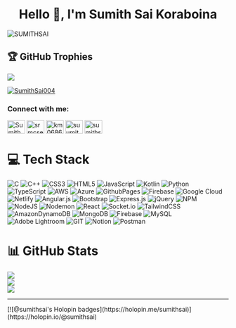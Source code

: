 <h1 align="center">Hello 👋, I'm Sumith Sai Koraboina</h1>

<p align="left"> <img src="https://komarev.com/ghpvc/?username=SUMITHSAI&label=Profile%20views&color=0e75b6&style=flat" alt="SUMITHSAI" /> </p>

## 🏆 GitHub Trophies
![](https://github-profile-trophy.vercel.app/?username=SUMITHSAI&theme=radical&no-frame=false&no-bg=true&margin-w=4)

<p align="left"> <a href="https://twitter.com/SumithSai004" target="blank"><img src="https://img.shields.io/twitter/follow/SumithSai004?logo=twitter&style=for-the-badge" alt="SumithSai004" /></a> </p>
<h3 align="left">Connect with me:</h3>
<p align="left">
<a href="https://twitter.com/SumithSai004" target="blank"><img align="center" src="https://raw.githubusercontent.com/rahuldkjain/github-profile-readme-generator/master/src/images/icons/Social/twitter.svg" alt="SumithSai004" height="30" width="40" /></a>
<a href="https://www.codechef.com/users/srmcse_13" target="blank"><img align="center" src="https://cdn.jsdelivr.net/npm/simple-icons@3.1.0/icons/codechef.svg" alt="srmcse_13" height="30" width="40" /></a>
<a href="https://www.hackerrank.com/km0686" target="blank"><img align="center" src="https://raw.githubusercontent.com/rahuldkjain/github-profile-readme-generator/master/src/images/icons/Social/hackerrank.svg" alt="km0686" height="30" width="40" /></a>
<a href="https://www.linkedin.com/in/sumith-sai-6b350121b/" target="blank"><img align="center" src="https://cdn.jsdelivr.net/npm/simple-icons@3.0.1/icons/linkedin.svg" alt="suumith-sai" height="30" width="40" /></a>
<a href="https://instagram.com/sumithsai004" target="blank"><img align="center" src="https://cdn.jsdelivr.net/npm/simple-icons@3.0.1/icons/instagram.svg" alt="sumithsai004" height="30" width="40" /></a>
</p>

# 💻 Tech Stack
![C](https://img.shields.io/badge/c-%2300599C.svg?style=plastic&logo=c&logoColor=white) ![C++](https://img.shields.io/badge/c++-%2300599C.svg?style=plastic&logo=c%2B%2B&logoColor=white) ![CSS3](https://img.shields.io/badge/css3-%231572B6.svg?style=plastic&logo=css3&logoColor=white) ![HTML5](https://img.shields.io/badge/html5-%23E34F26.svg?style=plastic&logo=html5&logoColor=white) ![JavaScript](https://img.shields.io/badge/javascript-%23323330.svg?style=plastic&logo=javascript&logoColor=%23F7DF1E) ![Kotlin](https://img.shields.io/badge/kotlin-%237F52FF.svg?style=plastic&logo=kotlin&logoColor=white) ![Python](https://img.shields.io/badge/python-3670A0?style=plastic&logo=python&logoColor=ffdd54) ![TypeScript](https://img.shields.io/badge/typescript-%23007ACC.svg?style=plastic&logo=typescript&logoColor=white) ![AWS](https://img.shields.io/badge/AWS-%23FF9900.svg?style=plastic&logo=amazon-aws&logoColor=white) ![Azure](https://img.shields.io/badge/azure-%230072C6.svg?style=plastic&logo=microsoftazure&logoColor=white) ![GithubPages](https://img.shields.io/badge/github%20pages-121013?style=plastic&logo=github&logoColor=white) ![Firebase](https://img.shields.io/badge/firebase-%23039BE5.svg?style=plastic&logo=firebase) ![Google Cloud](https://img.shields.io/badge/GoogleCloud-%234285F4.svg?style=plastic&logo=google-cloud&logoColor=white) ![Netlify](https://img.shields.io/badge/netlify-%23000000.svg?style=plastic&logo=netlify&logoColor=#00C7B7) ![Angular.js](https://img.shields.io/badge/angular.js-%23E23237.svg?style=plastic&logo=angularjs&logoColor=white) ![Bootstrap](https://img.shields.io/badge/bootstrap-%238511FA.svg?style=plastic&logo=bootstrap&logoColor=white) ![Express.js](https://img.shields.io/badge/express.js-%23404d59.svg?style=plastic&logo=express&logoColor=%2361DAFB) ![jQuery](https://img.shields.io/badge/jquery-%230769AD.svg?style=plastic&logo=jquery&logoColor=white) ![NPM](https://img.shields.io/badge/NPM-%23CB3837.svg?style=plastic&logo=npm&logoColor=white) ![NodeJS](https://img.shields.io/badge/node.js-6DA55F?style=plastic&logo=node.js&logoColor=white) ![Nodemon](https://img.shields.io/badge/NODEMON-%23323330.svg?style=plastic&logo=nodemon&logoColor=%BBDEAD) ![React](https://img.shields.io/badge/react-%2320232a.svg?style=plastic&logo=react&logoColor=%2361DAFB) ![Socket.io](https://img.shields.io/badge/Socket.io-black?style=plastic&logo=socket.io&badgeColor=010101) ![TailwindCSS](https://img.shields.io/badge/tailwindcss-%2338B2AC.svg?style=plastic&logo=tailwind-css&logoColor=white) ![AmazonDynamoDB](https://img.shields.io/badge/Amazon%20DynamoDB-4053D6?style=plastic&logo=Amazon%20DynamoDB&logoColor=white) ![MongoDB](https://img.shields.io/badge/MongoDB-%234ea94b.svg?style=plastic&logo=mongodb&logoColor=white) ![Firebase](https://img.shields.io/badge/Firebase-039BE5?style=plastic&logo=Firebase&logoColor=white) ![MySQL](https://img.shields.io/badge/mysql-%2300000f.svg?style=plastic&logo=mysql&logoColor=white) ![Adobe Lightroom](https://img.shields.io/badge/Adobe%20Lightroom-31A8FF.svg?style=plastic&logo=Adobe%20Lightroom&logoColor=white) ![GIT](https://img.shields.io/badge/Git-fc6d26?style=plastic&logo=git&logoColor=white) ![Notion](https://img.shields.io/badge/Notion-%23000000.svg?style=plastic&logo=notion&logoColor=white) ![Postman](https://img.shields.io/badge/Postman-FF6C37?style=plastic&logo=postman&logoColor=white)
# 📊 GitHub Stats
![](https://github-readme-stats.vercel.app/api?username=SUMITHSAI&theme=highcontrast&hide_border=false&include_all_commits=false&count_private=false)<br/>
![](https://github-readme-streak-stats.herokuapp.com/?user=SUMITHSAI&theme=highcontrast&hide_border=false)<br/>
![](https://github-readme-stats.vercel.app/api/top-langs/?username=SUMITHSAI&theme=highcontrast&hide_border=false&include_all_commits=false&count_private=false&layout=compact)
<hr>
[![@sumithsai's Holopin badges](https://holopin.me/sumithsai)](https://holopin.io/@sumithsai)

